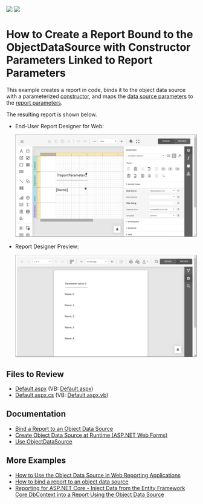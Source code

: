 <!-- default badges list -->
[![](https://img.shields.io/badge/Open_in_DevExpress_Support_Center-FF7200?style=flat-square&logo=DevExpress&logoColor=white)](https://supportcenter.devexpress.com/ticket/details/T415910)
[![](https://img.shields.io/badge/📖_How_to_use_DevExpress_Examples-e9f6fc?style=flat-square)](https://docs.devexpress.com/GeneralInformation/403183)
<!-- default badges end -->
# How to Create a Report Bound to the ObjectDataSource with Constructor Parameters Linked to Report Parameters


This example creates a report in code, binds it to the object data source with a parameterized [constructor](https://docs.devexpress.com/CoreLibraries/DevExpress.DataAccess.ObjectBinding.ObjectDataSource.Constructor), and maps the [data source parameters](https://docs.devexpress.com/CoreLibraries/DevExpress.DataAccess.ObjectBinding.ObjectDataSource.Parameters) to the [report parameters](https://docs.devexpress.com/XtraReports/4812).

The resulting report is shown below.

- End-User Report Designer for Web:

    ![Report Designer - a report bound to the object data source](Images/designer.png)

- Report Designer Preview: 

    ![Designer Preview - a report bound to the object data source](Images/viewer.png)


## Files to Review

- [Default.aspx](CS/DXWebApplication1/Default.aspx) (VB: [Default.aspx](VB/DXWebApplication1/DXWebApplication1/Default.aspx))
- [Default.aspx.cs](CS/DXWebApplication1/Default.aspx.cs) (VB: [Default.aspx.vb](VB/DXWebApplication1/DXWebApplication1/Default.aspx.vb))

## Documentation

- [Bind a Report to an Object Data Source](https://docs.devexpress.com/XtraReports/17784)
- [Create Object Data Source at Runtime (ASP.NET Web Forms)](https://docs.devexpress.com/XtraReports/401900)
- [Use ObjectDataSource](https://docs.devexpress.com/CoreLibraries/403658) 

## More Examples

- [How to Use the Object Data Source in Web Reporting Applications](https://github.com/DevExpress-Examples/Reporting-Object-Data-Source-Web-Application) 
- [How to bind a report to an object data source](https://github.com/DevExpress-Examples/reporting-winforms-bind-object-data-source-runtime)
- [Reporting for ASP.NET Core - Inject Data from the Entity Framework Core DbContext into a Report Using the Object Data Source](https://github.com/DevExpress-Examples/reporting-asp-net-core-inject-data-from-efcore-dbcontext-into-report-using-object-data-source)



